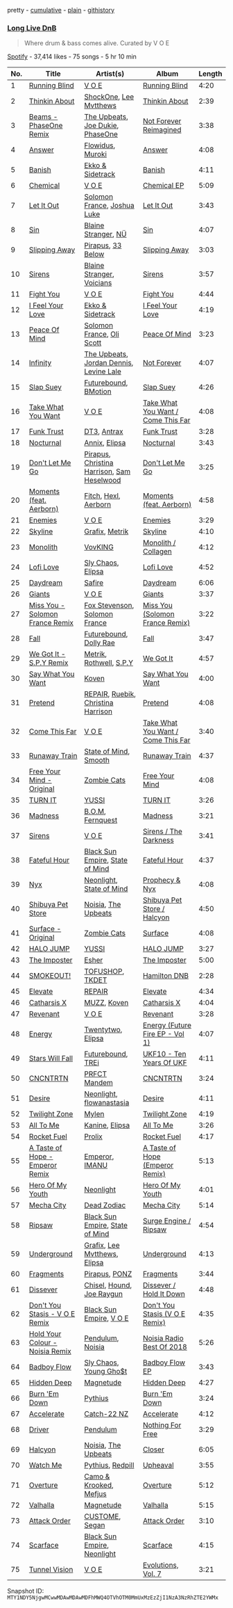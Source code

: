 pretty - [cumulative](/playlists/cumulative/37i9dQZF1DXbouKezIgSHE.md) - [plain](/playlists/plain/37i9dQZF1DXbouKezIgSHE) - [githistory](https://github.githistory.xyz/mackorone/spotify-playlist-archive/blob/main/playlists/plain/37i9dQZF1DXbouKezIgSHE)

### [Long Live DnB](https://open.spotify.com/playlist/37i9dQZF1DXbouKezIgSHE)

> Where drum & bass comes alive\. Curated by V O E

[Spotify](https://open.spotify.com/user/spotify) - 37,414 likes - 75 songs - 5 hr 10 min

| No. | Title | Artist(s) | Album | Length |
|---|---|---|---|---|
| 1 | [Running Blind](https://open.spotify.com/track/1haDtHJoXaxhDVgEyS2Qwg) | [V O E](https://open.spotify.com/artist/3t8Pn6gip5ndfX7mGIymYm) | [Running Blind](https://open.spotify.com/album/1RBhLF0MA813Bbetzd49U1) | 4:20 |
| 2 | [Thinkin About](https://open.spotify.com/track/679TnTjA1ad756mFFq91ZK) | [ShockOne](https://open.spotify.com/artist/1yShtQaHjChbToQboKRzgH), [Lee Mvtthews](https://open.spotify.com/artist/2rf0ufpy1NIUGmEHqq27GC) | [Thinkin About](https://open.spotify.com/album/4SfWi60B50vfPPNEMUxxAs) | 2:39 |
| 3 | [Beams \- PhaseOne Remix](https://open.spotify.com/track/7ycSMHYKdNy1wmLydfXwZR) | [The Upbeats](https://open.spotify.com/artist/5fbq6W6HAncSYaFtlQi7fF), [Joe Dukie](https://open.spotify.com/artist/1stlWvYSCm3sSEIzdKBSeY), [PhaseOne](https://open.spotify.com/artist/0mO3Yf5XIPHfAbHh8yWLFk) | [Not Forever Reimagined](https://open.spotify.com/album/1bCGrIsOTVF0CbWEI6NsKW) | 3:38 |
| 4 | [Answer](https://open.spotify.com/track/4D73ZWeg24N8yUXxCx3Ejq) | [Flowidus](https://open.spotify.com/artist/410Yzyq0DmhJImIxqy5wOC), [Muroki](https://open.spotify.com/artist/3Nvjwz6gDry7Uume9kjCBT) | [Answer](https://open.spotify.com/album/1qSRXN1dWFRaKHgX1x5bDv) | 4:08 |
| 5 | [Banish](https://open.spotify.com/track/74rJWD85pGQY5aZH3xpdaY) | [Ekko & Sidetrack](https://open.spotify.com/artist/7IVvHpo698q6w0VadlUxCL) | [Banish](https://open.spotify.com/album/4xtxsqBKqbpIKt91GpjQrg) | 4:11 |
| 6 | [Chemical](https://open.spotify.com/track/5xOmruHbdLlhpDG1DZEyj7) | [V O E](https://open.spotify.com/artist/3t8Pn6gip5ndfX7mGIymYm) | [Chemical EP](https://open.spotify.com/album/1cj7deUnAQKEUAfgGH8uon) | 5:09 |
| 7 | [Let It Out](https://open.spotify.com/track/4e9q1J9F4r73HnoISaCims) | [Solomon France](https://open.spotify.com/artist/2NGEzvIbogjqVnEEnksrXp), [Joshua Luke](https://open.spotify.com/artist/1GCIBl7qMUgfxoixradAQj) | [Let It Out](https://open.spotify.com/album/54h3f4ebcouQqG55PBTCVX) | 3:43 |
| 8 | [Sin](https://open.spotify.com/track/6ALgsIOsGhhodeGq16BHIe) | [Blaine Stranger](https://open.spotify.com/artist/4ZKZR4BBx5EaP4T3slUd1j), [NÜ](https://open.spotify.com/artist/5V4k12TCud24oll7XIoOnt) | [Sin](https://open.spotify.com/album/1tt8TC0ohVxpA9zx9YXJab) | 4:07 |
| 9 | [Slipping Away](https://open.spotify.com/track/4fLJwiVRfyMkYf0c1n5EaP) | [Pirapus](https://open.spotify.com/artist/7KgEOoJ0CawH7NOaLe34Qe), [33 Below](https://open.spotify.com/artist/4tMIsBBR8M0PsorDf0mNEz) | [Slipping Away](https://open.spotify.com/album/5U4TNX4P82yF8KoNwQK0xy) | 3:03 |
| 10 | [Sirens](https://open.spotify.com/track/4daDeVqPJuvEnMWTrzl6W4) | [Blaine Stranger](https://open.spotify.com/artist/4ZKZR4BBx5EaP4T3slUd1j), [Voicians](https://open.spotify.com/artist/5DNApAt05XowaylsOJo1eW) | [Sirens](https://open.spotify.com/album/0Qc40pRAolw55Xo3t6HrNG) | 3:57 |
| 11 | [Fight You](https://open.spotify.com/track/5gv7MLLwa8Bqk2ototHmfI) | [V O E](https://open.spotify.com/artist/3t8Pn6gip5ndfX7mGIymYm) | [Fight You](https://open.spotify.com/album/2hn9kRqS6Nxta7Cvj4K6Bj) | 4:44 |
| 12 | [I Feel Your Love](https://open.spotify.com/track/5VXHh0kou6l74vmDRfFFpY) | [Ekko & Sidetrack](https://open.spotify.com/artist/7IVvHpo698q6w0VadlUxCL) | [I Feel Your Love](https://open.spotify.com/album/0AL1igVnFFCJIrJbhFAHsO) | 4:19 |
| 13 | [Peace Of Mind](https://open.spotify.com/track/76fyFZLL5uI3uH6uPMlWKa) | [Solomon France](https://open.spotify.com/artist/2NGEzvIbogjqVnEEnksrXp), [Oli Scott](https://open.spotify.com/artist/0JGeTI3sByz80XJ48gk9pv) | [Peace Of Mind](https://open.spotify.com/album/3Q7mz6QSjLA2O25sZ5JNm3) | 3:23 |
| 14 | [Infinity](https://open.spotify.com/track/0fgolKbSZwVRG0CThD5sWa) | [The Upbeats](https://open.spotify.com/artist/5fbq6W6HAncSYaFtlQi7fF), [Jordan Dennis](https://open.spotify.com/artist/2iSbupdaMW303tk8tqdCv5), [Levine Lale](https://open.spotify.com/artist/2qgQuxHp5MEISrfNMPnKu3) | [Not Forever](https://open.spotify.com/album/1V3eAxPa9vrKETf19EyDhV) | 4:07 |
| 15 | [Slap Suey](https://open.spotify.com/track/7I1XUjtzeNW79MgT28AkDe) | [Futurebound](https://open.spotify.com/artist/2Vqj1e2oloOKNqAT2gpoa5), [BMotion](https://open.spotify.com/artist/0bPx7cEowPdqxnvrsMnGD7) | [Slap Suey](https://open.spotify.com/album/4r4UsASmYLW0wyjx6yQDOd) | 4:26 |
| 16 | [Take What You Want](https://open.spotify.com/track/4kVHvoi8OOQFp1ZV5kYNwd) | [V O E](https://open.spotify.com/artist/3t8Pn6gip5ndfX7mGIymYm) | [Take What You Want / Come This Far](https://open.spotify.com/album/446PvnUtFcdBH010dsqcNZ) | 4:08 |
| 17 | [Funk Trust](https://open.spotify.com/track/5S7Odia9qyMX0Pomscbdt7) | [DT3](https://open.spotify.com/artist/2BWYrSn8dSJayZkvCf7t9U), [Antrax](https://open.spotify.com/artist/1k5mK5ao28jCQ7CBNIpYMG) | [Funk Trust](https://open.spotify.com/album/2DxRXMnTt8CGexNiBbc4mN) | 3:28 |
| 18 | [Nocturnal](https://open.spotify.com/track/64jRAmk99vinM9WgvGSNch) | [Annix](https://open.spotify.com/artist/0llNeW8Q52i2sxV7DsFASR), [Elipsa](https://open.spotify.com/artist/2HRQmTBCGufnxsFIodHske) | [Nocturnal](https://open.spotify.com/album/2DZvctY5zi4s5RyyiwPFxT) | 3:43 |
| 19 | [Don't Let Me Go](https://open.spotify.com/track/2h0tLMiwLsJ7e7xiWWzwKR) | [Pirapus](https://open.spotify.com/artist/7KgEOoJ0CawH7NOaLe34Qe), [Christina Harrison](https://open.spotify.com/artist/0Bodcxze5bIUbnJAI3JKTR), [Sam Heselwood](https://open.spotify.com/artist/3NWsg1qe0HyufJEhf1KoI6) | [Don't Let Me Go](https://open.spotify.com/album/6s2rMgpOULBHR8p3pXaDpx) | 3:25 |
| 20 | [Moments \(feat\. Aerborn\)](https://open.spotify.com/track/2JRHI6fTfc6yYHiRsPpSN5) | [Fitch](https://open.spotify.com/artist/4R1KJqQAvnwb0ChZWqTege), [Hexl](https://open.spotify.com/artist/4iJkP0sXV9RmVpGKSPt5Fq), [Aerborn](https://open.spotify.com/artist/0DKuAUrRIPmC6hFe21M1UX) | [Moments \(feat\. Aerborn\)](https://open.spotify.com/album/5Qs6vTTUVXfmSK9EzU4TsH) | 4:58 |
| 21 | [Enemies](https://open.spotify.com/track/62glmQhQN5BUrc1tJeQro7) | [V O E](https://open.spotify.com/artist/3t8Pn6gip5ndfX7mGIymYm) | [Enemies](https://open.spotify.com/album/5lCPnvaPimzf1wMITE75hv) | 3:29 |
| 22 | [Skyline](https://open.spotify.com/track/5M6DnQMTwQs0CaNdz7yJ5d) | [Grafix](https://open.spotify.com/artist/27YdXZOMLqvxI2pB5GyqyY), [Metrik](https://open.spotify.com/artist/2NCEtX40i9lLNpTg2X5583) | [Skyline](https://open.spotify.com/album/0j1JntUGndsVxvXu6DwvRg) | 4:10 |
| 23 | [Monolith](https://open.spotify.com/track/1pvHTmHwlsEZx5cVIbNKZD) | [VovKING](https://open.spotify.com/artist/5cv42gJ8QCmmPQ4h8DjsdH) | [Monolith / Collagen](https://open.spotify.com/album/4Hn4zbNH6NRnhtYpWq4xVb) | 4:12 |
| 24 | [Lofi Love](https://open.spotify.com/track/5F210oygZ6fMAvbznWrjwJ) | [Sly Chaos](https://open.spotify.com/artist/02QaTKGbI6W9D80tPSqJ6i), [Elipsa](https://open.spotify.com/artist/2HRQmTBCGufnxsFIodHske) | [Lofi Love](https://open.spotify.com/album/7fUAeXxYUirpCyQJuykaJt) | 4:52 |
| 25 | [Daydream](https://open.spotify.com/track/3baML5RbtecV8Q5yuzrslP) | [Safire](https://open.spotify.com/artist/0RUdbVM6eQL5oCoh6VHTDB) | [Daydream](https://open.spotify.com/album/5taOQUJucITY4aEJDQHT8d) | 6:06 |
| 26 | [Giants](https://open.spotify.com/track/6YZfLjsFTrRS8EtGLDY24Y) | [V O E](https://open.spotify.com/artist/3t8Pn6gip5ndfX7mGIymYm) | [Giants](https://open.spotify.com/album/5U9rP5znc63gF2UBnoQ8Hb) | 3:37 |
| 27 | [Miss You \- Solomon France Remix](https://open.spotify.com/track/6OXQfpCGaJ4OqS7g014KmB) | [Fox Stevenson](https://open.spotify.com/artist/2BQWHuvxG4kMYnfghdaCIy), [Solomon France](https://open.spotify.com/artist/2NGEzvIbogjqVnEEnksrXp) | [Miss You \(Solomon France Remix\)](https://open.spotify.com/album/7BXON2X1HqTRpdJHKiBGz3) | 3:22 |
| 28 | [Fall](https://open.spotify.com/track/1gfWf2AnJtLckqo9pRFI4p) | [Futurebound](https://open.spotify.com/artist/2Vqj1e2oloOKNqAT2gpoa5), [Dolly Rae](https://open.spotify.com/artist/0wB5diKi6MD5CqXoJ3h6lJ) | [Fall](https://open.spotify.com/album/797htxFmHyEMgc4mBz1q9h) | 3:47 |
| 29 | [We Got It \- S.P.Y Remix](https://open.spotify.com/track/1Iuo5rSPfXDVKxCyl2ePbW) | [Metrik](https://open.spotify.com/artist/2NCEtX40i9lLNpTg2X5583), [Rothwell](https://open.spotify.com/artist/5uPbfbVvS1knjpH37U1Mgr), [S.P.Y](https://open.spotify.com/artist/6aJAd8zM1s3Slw64KfsmaF) | [We Got It](https://open.spotify.com/album/1VBPJ2FXlBgEVwgiT6ixfi) | 4:57 |
| 30 | [Say What You Want](https://open.spotify.com/track/7C0AmMGDeLY4JaDNZcBC4b) | [Koven](https://open.spotify.com/artist/3UCbp6D1lvILlxRJT9LnFa) | [Say What You Want](https://open.spotify.com/album/0VPNitgjEkHtyreOZaa1oK) | 4:00 |
| 31 | [Pretend](https://open.spotify.com/track/4heg9L1ymejnW14gFLOAPn) | [REPAIR](https://open.spotify.com/artist/0xLqXvK6horF4enARe8AIN), [Ruebik](https://open.spotify.com/artist/331mn1ZP0uAGUcazag3TNa), [Christina Harrison](https://open.spotify.com/artist/0Bodcxze5bIUbnJAI3JKTR) | [Pretend](https://open.spotify.com/album/6AF06ZXUETEmdeoxf1deMo) | 4:08 |
| 32 | [Come This Far](https://open.spotify.com/track/0jE6OcJzJ1mngyrNV82mZK) | [V O E](https://open.spotify.com/artist/3t8Pn6gip5ndfX7mGIymYm) | [Take What You Want / Come This Far](https://open.spotify.com/album/446PvnUtFcdBH010dsqcNZ) | 3:40 |
| 33 | [Runaway Train](https://open.spotify.com/track/3vj5EMdE1ZlbJbYSFLqOwF) | [State of Mind](https://open.spotify.com/artist/6Piel9jEbV4Qb18Yw1B2dI), [Smooth](https://open.spotify.com/artist/7yRkgZyRXaO7oh1hTEyKNo) | [Runaway Train](https://open.spotify.com/album/5t2w6fgcttlt9NgtuNCzr0) | 4:37 |
| 34 | [Free Your Mind \- Original](https://open.spotify.com/track/2M1LSALo5PGjGeMIazRuhb) | [Zombie Cats](https://open.spotify.com/artist/5ZIAymQimYIkT08qGsRjoK) | [Free Your Mind](https://open.spotify.com/album/1HY5cRpzm4fG3yEH78C1E4) | 4:08 |
| 35 | [TURN IT](https://open.spotify.com/track/1RaWyRtQAjscmH6ixxKLsZ) | [YUSSI](https://open.spotify.com/artist/1IwkSL4i4wIu40Cej0a997) | [TURN IT](https://open.spotify.com/album/6hhsVfu76AyRKN2pKZW6c6) | 3:26 |
| 36 | [Madness](https://open.spotify.com/track/4A2JeNiPJLtMYhimPThNv6) | [B.O.M](https://open.spotify.com/artist/3obWOc3Iq15TgW0pTDY2RK), [Fernquest](https://open.spotify.com/artist/7vUiDGA4jzsPS8RSTaiFrL) | [Madness](https://open.spotify.com/album/1mrEcrd7eTfxOxjOxaXNgS) | 3:21 |
| 37 | [Sirens](https://open.spotify.com/track/6dLBgoJCyB9NlDARCTwJes) | [V O E](https://open.spotify.com/artist/3t8Pn6gip5ndfX7mGIymYm) | [Sirens / The Darkness](https://open.spotify.com/album/432FAF2FK68IP91Ra5boiH) | 3:41 |
| 38 | [Fateful Hour](https://open.spotify.com/track/5ZwvPXsvqWOr2XcDZ1ohu6) | [Black Sun Empire](https://open.spotify.com/artist/3PAXvY08KxX5HmCsmKw4x8), [State of Mind](https://open.spotify.com/artist/6Piel9jEbV4Qb18Yw1B2dI) | [Fateful Hour](https://open.spotify.com/album/0jkK70i3xZ2y3qeHBWSQ4T) | 4:37 |
| 39 | [Nyx](https://open.spotify.com/track/55oEMPn7GcYw0QnEPC7JRR) | [Neonlight](https://open.spotify.com/artist/1dDzlLlakr2JyoK4EtRv5L), [State of Mind](https://open.spotify.com/artist/6Piel9jEbV4Qb18Yw1B2dI) | [Prophecy & Nyx](https://open.spotify.com/album/2jRDWwBxGM3YkRzY93r2xK) | 4:08 |
| 40 | [Shibuya Pet Store](https://open.spotify.com/track/38hFp6SVQX1Wgo4c29qQXL) | [Noisia](https://open.spotify.com/artist/4YWj8sohRDjL9deiuRvEEY), [The Upbeats](https://open.spotify.com/artist/5fbq6W6HAncSYaFtlQi7fF) | [Shibuya Pet Store / Halcyon](https://open.spotify.com/album/5ZFpkF8RSRVHBQxVyrCXQC) | 4:50 |
| 41 | [Surface \- Original](https://open.spotify.com/track/3tWmWRpXzqzSEs5b34fWh9) | [Zombie Cats](https://open.spotify.com/artist/5ZIAymQimYIkT08qGsRjoK) | [Surface](https://open.spotify.com/album/4jxsdQNRrJb6lqYfFaDRAa) | 4:08 |
| 42 | [HALO JUMP](https://open.spotify.com/track/6jM65OGqVRyiGI2aLYuxMK) | [YUSSI](https://open.spotify.com/artist/1IwkSL4i4wIu40Cej0a997) | [HALO JUMP](https://open.spotify.com/album/7ynw3zwj2JvorTpUsjoqvc) | 3:27 |
| 43 | [The Imposter](https://open.spotify.com/track/2MX5YBjjJvzSxJHOkGbLt8) | [Esher](https://open.spotify.com/artist/2HJbrdpPlh54K4S93EwLvM) | [The Imposter](https://open.spotify.com/album/7gMeh3mBLtKh3VdlL9mx7b) | 5:00 |
| 44 | [SMOKEOUT!](https://open.spotify.com/track/4LnZpccW4aTfFLc8k16bCC) | [TOFUSHOP](https://open.spotify.com/artist/3k5lpoMiCUPqziGLYFTGlq), [TKDET](https://open.spotify.com/artist/7Moa6CDThPivkeTCqcJz2d) | [Hamilton DNB](https://open.spotify.com/album/2F9QTaHyoGeg3r1axnYrOf) | 2:28 |
| 45 | [Elevate](https://open.spotify.com/track/3fPUZpOtmF7W06I81lSccy) | [REPAIR](https://open.spotify.com/artist/0xLqXvK6horF4enARe8AIN) | [Elevate](https://open.spotify.com/album/44WJ9lfLRsyQk7NjkGh8Sy) | 4:34 |
| 46 | [Catharsis X](https://open.spotify.com/track/7ktbuWqGUsNmAS9OoNwgWk) | [MUZZ](https://open.spotify.com/artist/4UNnRb4LN2hGtbtMfPzMhg), [Koven](https://open.spotify.com/artist/3UCbp6D1lvILlxRJT9LnFa) | [Catharsis X](https://open.spotify.com/album/3ryV1s0kjVYKwRR4Is6Dqs) | 4:04 |
| 47 | [Revenant](https://open.spotify.com/track/2XbjdPhZ49Ds27aPtye9DJ) | [V O E](https://open.spotify.com/artist/3t8Pn6gip5ndfX7mGIymYm) | [Revenant](https://open.spotify.com/album/4xztJfknT7CtmYNoQMllsn) | 3:28 |
| 48 | [Energy](https://open.spotify.com/track/5pVgekIM4pSKSRDo2K9OIH) | [Twentytwo](https://open.spotify.com/artist/713Aalh7WlAQ655f2lUAnh), [Elipsa](https://open.spotify.com/artist/2HRQmTBCGufnxsFIodHske) | [Energy \(Future Fire EP \- Vol 1\)](https://open.spotify.com/album/5zBynfW4fW4IDcokUbLhwf) | 4:07 |
| 49 | [Stars Will Fall](https://open.spotify.com/track/2DbqtwgllIvbvpCAINsO9i) | [Futurebound](https://open.spotify.com/artist/2Vqj1e2oloOKNqAT2gpoa5), [TREi](https://open.spotify.com/artist/0ZNle26FCkef6NjJqBRice) | [UKF10 \- Ten Years Of UKF](https://open.spotify.com/album/3EplBy3AUD7boM11XfXoTp) | 4:11 |
| 50 | [CNCNTRTN](https://open.spotify.com/track/6CyWYoGbXYDaWzgVtDWFfJ) | [PRFCT Mandem](https://open.spotify.com/artist/17E7dnCNABNW9SJBiaDe5E) | [CNCNTRTN](https://open.spotify.com/album/3EMQpMfulXzJIVnHQRskOs) | 3:24 |
| 51 | [Desire](https://open.spotify.com/track/2zZMNnWQbHrUs10LkB9PQK) | [Neonlight](https://open.spotify.com/artist/1dDzlLlakr2JyoK4EtRv5L), [flowanastasia](https://open.spotify.com/artist/6AAhs4ooZ8UUIuuhWj1ZjM) | [Desire](https://open.spotify.com/album/6R36PEkkLoBaghta6MptKE) | 4:11 |
| 52 | [Twilight Zone](https://open.spotify.com/track/3QAJ6xTQl36OPcWZeTRtnN) | [Mylen](https://open.spotify.com/artist/7yHbz9ub8NawhPnbZbQQfW) | [Twilight Zone](https://open.spotify.com/album/0djd8tMCxpIaHhM6yRVEaw) | 4:19 |
| 53 | [All To Me](https://open.spotify.com/track/28TJ1DLGBJ9BddLpWwwuXQ) | [Kanine](https://open.spotify.com/artist/1KiNUGL3r0GgyLwqYCY1yV), [Elipsa](https://open.spotify.com/artist/2HRQmTBCGufnxsFIodHske) | [All To Me](https://open.spotify.com/album/5KgrT8AuRSZ202tqBdvrPW) | 3:26 |
| 54 | [Rocket Fuel](https://open.spotify.com/track/6HQxVsoHLIEBZRQNQGu7aG) | [Prolix](https://open.spotify.com/artist/3rNP0CUzTxxuNpc3ze8rXV) | [Rocket Fuel](https://open.spotify.com/album/0keamdsNhYHt1J1vt5fVcm) | 4:17 |
| 55 | [A Taste of Hope \- Emperor Remix](https://open.spotify.com/track/1ccwHZJ9NxexmQCT0wL53U) | [Emperor](https://open.spotify.com/artist/0qpokmnvq1MOYl954iVq7x), [IMANU](https://open.spotify.com/artist/5Y7rFm0tiJTVDzGLMzz0W1) | [A Taste of Hope \(Emperor Remix\)](https://open.spotify.com/album/2bpTN0k3Z0TGgtFgyaxzx7) | 5:13 |
| 56 | [Hero Of My Youth](https://open.spotify.com/track/37tXsgk0HpjY2cu8xImIK8) | [Neonlight](https://open.spotify.com/artist/1dDzlLlakr2JyoK4EtRv5L) | [Hero Of My Youth](https://open.spotify.com/album/4KhUOCJBc5x5lDknmc3tsP) | 4:01 |
| 57 | [Mecha City](https://open.spotify.com/track/5CnPR1Cx5GuRzjEbUFW2Vq) | [Dead Zodiac](https://open.spotify.com/artist/03neYbBKYF2wtie4YCPLgW) | [Mecha City](https://open.spotify.com/album/15tGRWe82MGl8ep9cedAiQ) | 5:14 |
| 58 | [Ripsaw](https://open.spotify.com/track/1ZOQ0OFZzmcPnF0JSPXLPO) | [Black Sun Empire](https://open.spotify.com/artist/3PAXvY08KxX5HmCsmKw4x8), [State of Mind](https://open.spotify.com/artist/6Piel9jEbV4Qb18Yw1B2dI) | [Surge Engine / Ripsaw](https://open.spotify.com/album/4bmxMQuybr46xm08o8j9bw) | 4:54 |
| 59 | [Underground](https://open.spotify.com/track/4hgX3PfsGkgYpn488zYncj) | [Grafix](https://open.spotify.com/artist/27YdXZOMLqvxI2pB5GyqyY), [Lee Mvtthews](https://open.spotify.com/artist/2rf0ufpy1NIUGmEHqq27GC), [Elipsa](https://open.spotify.com/artist/2HRQmTBCGufnxsFIodHske) | [Underground](https://open.spotify.com/album/5yZCE3J9PN5El4D1nKcLnQ) | 4:13 |
| 60 | [Fragments](https://open.spotify.com/track/2pYUTP45UkIdjd8vTdsvQV) | [Pirapus](https://open.spotify.com/artist/7KgEOoJ0CawH7NOaLe34Qe), [PONZ](https://open.spotify.com/artist/0mXqchgm5Vksrxi73qOlsF) | [Fragments](https://open.spotify.com/album/3JvwmBTKU0jK1dEaKlIKiz) | 3:44 |
| 61 | [Dissever](https://open.spotify.com/track/5ustxZkqst9khBjiGtmvdo) | [Chisel](https://open.spotify.com/artist/6YCvsKfbKbEiALHU8gD7mK), [Hound](https://open.spotify.com/artist/1N1kJZrpykKuPge5RfIyaD), [Joe Raygun](https://open.spotify.com/artist/1at1DNYXk2vcmMCYjfZR8c) | [Dissever / Hold It Down](https://open.spotify.com/album/0vjFdaVHghchml9myBnokJ) | 4:48 |
| 62 | [Don't You Stasis \- V O E Remix](https://open.spotify.com/track/17U3HZ4ajAmuFRR7uiKsdz) | [Black Sun Empire](https://open.spotify.com/artist/3PAXvY08KxX5HmCsmKw4x8), [V O E](https://open.spotify.com/artist/3t8Pn6gip5ndfX7mGIymYm) | [Don't You Stasis \(V O E Remix\)](https://open.spotify.com/album/4NRUTUQcfDZ9MKIBjW7Nmy) | 4:35 |
| 63 | [Hold Your Colour \- Noisia Remix](https://open.spotify.com/track/6zlPHGLqusbv03EcUNOCCH) | [Pendulum](https://open.spotify.com/artist/7MqnCTCAX6SsIYYdJCQj9B), [Noisia](https://open.spotify.com/artist/4YWj8sohRDjL9deiuRvEEY) | [Noisia Radio Best Of 2018](https://open.spotify.com/album/5EVxDRdW8GHFruLNmBqiQ3) | 5:26 |
| 64 | [Badboy Flow](https://open.spotify.com/track/2ADGeDmnEQ73HtLf2EEnfV) | [Sly Chaos](https://open.spotify.com/artist/02QaTKGbI6W9D80tPSqJ6i), [Young Gho$t](https://open.spotify.com/artist/64C1h8ZS4TwwOq6vTh5bIU) | [Badboy Flow EP](https://open.spotify.com/album/5y1yQHfS9MyvOuflJOeI4D) | 3:43 |
| 65 | [Hidden Deep](https://open.spotify.com/track/1THSOHQigCJf9zlCC5FWO9) | [Magnetude](https://open.spotify.com/artist/1oG2f8B49xa2z9ih8EnqdD) | [Hidden Deep](https://open.spotify.com/album/6H7OcIgE5mDWpcDDh2dfbE) | 4:27 |
| 66 | [Burn 'Em Down](https://open.spotify.com/track/43ohQwkTpSSgVdib9dJWj1) | [Pythius](https://open.spotify.com/artist/0CRJK2gwHjs3IKm4uhjNTR) | [Burn 'Em Down](https://open.spotify.com/album/3qYCL2kJB9G9yVUp8n3vU1) | 3:24 |
| 67 | [Accelerate](https://open.spotify.com/track/0UqJZnb9L3Kb8rnxLfwAc0) | [Catch\-22 NZ](https://open.spotify.com/artist/20YX5bIIvwKl8tWAQocBDZ) | [Accelerate](https://open.spotify.com/album/3sqgf8wMRGgmukNgoc1wvv) | 4:12 |
| 68 | [Driver](https://open.spotify.com/track/1tm7cZeRQFQsc2Nrpv8PYj) | [Pendulum](https://open.spotify.com/artist/7MqnCTCAX6SsIYYdJCQj9B) | [Nothing For Free](https://open.spotify.com/album/2C5pOup7ksQ7YFutOlP6nA) | 3:29 |
| 69 | [Halcyon](https://open.spotify.com/track/6wbt5QD31GiRa28x5vPJty) | [Noisia](https://open.spotify.com/artist/4YWj8sohRDjL9deiuRvEEY), [The Upbeats](https://open.spotify.com/artist/5fbq6W6HAncSYaFtlQi7fF) | [Closer](https://open.spotify.com/album/4OoqrSbmdPHjdr3GAKGZaQ) | 6:05 |
| 70 | [Watch Me](https://open.spotify.com/track/1F8zDNYbjFfu9S87fgJAV6) | [Pythius](https://open.spotify.com/artist/0CRJK2gwHjs3IKm4uhjNTR), [Redpill](https://open.spotify.com/artist/0cw20VTDfHmF2J6W8dreql) | [Upheaval](https://open.spotify.com/album/0WBxs60sR3Wc0EJOkkzgQc) | 3:55 |
| 71 | [Overture](https://open.spotify.com/track/4AjiA5HkJVy59369f0Jjlk) | [Camo & Krooked](https://open.spotify.com/artist/2N8IPNZTiNo3nj4mreOlHU), [Mefjus](https://open.spotify.com/artist/54qqaSH6byJIb8eFWxe3Pj) | [Overture](https://open.spotify.com/album/3WBh6onMnl64BJOyyCp64C) | 5:12 |
| 72 | [Valhalla](https://open.spotify.com/track/6iiLFq8kfykvJglqp3p4D5) | [Magnetude](https://open.spotify.com/artist/1oG2f8B49xa2z9ih8EnqdD) | [Valhalla](https://open.spotify.com/album/6LfP3ub5qMpGrPaGipkmEM) | 5:15 |
| 73 | [Attack Order](https://open.spotify.com/track/0eLoZOYyTFlEsu5N8uEjsl) | [CUSTOME](https://open.spotify.com/artist/5wuskIkuPDVvdwAhZtQWIe), [Segan](https://open.spotify.com/artist/0NgWGGk9p04zLTeFbIdsVO) | [Attack Order](https://open.spotify.com/album/01k4jf0UQuMZfUicwlnIKM) | 3:10 |
| 74 | [Scarface](https://open.spotify.com/track/5vh0ivtYzxIGTI7uG7fEtM) | [Black Sun Empire](https://open.spotify.com/artist/3PAXvY08KxX5HmCsmKw4x8), [Neonlight](https://open.spotify.com/artist/1dDzlLlakr2JyoK4EtRv5L) | [Scarface](https://open.spotify.com/album/4CaVmAajzKV44ztwALYEy1) | 4:15 |
| 75 | [Tunnel Vision](https://open.spotify.com/track/397qkLwrFYMUFdJT9PegmS) | [V O E](https://open.spotify.com/artist/3t8Pn6gip5ndfX7mGIymYm) | [Evolutions, Vol\. 7](https://open.spotify.com/album/70YMEULW9YC6o77jfJ4q6l) | 3:21 |

Snapshot ID: `MTY1NDY5NjgwMCwwMDAwMDAwMDFhMWQ4OTVhOTM0MmUxMzEzZjI1NzA3NzRhZTE2YWMx`

